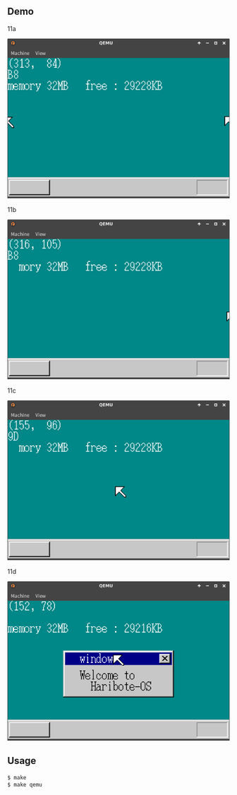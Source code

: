 ## Demo

11a

![template](https://github.com/watermelon892/OSPractice/blob/master/11/pic/11a.png)

11b

![template](https://github.com/watermelon892/OSPractice/blob/master/11/pic/11b.png)

11c

![template](https://github.com/watermelon892/OSPractice/blob/master/11/pic/11c.png)

11d

![template](https://github.com/watermelon892/OSPractice/blob/master/11/pic/11d.png)

## Usage

```
$ make
$ make qemu
```
